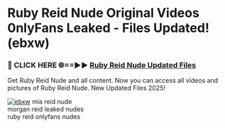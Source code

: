 # Ruby Reid Nude Original Videos 0nlyFans Leaked - Files Updated! (ebxw)

<h3>🔴 CLICK HERE 🌐==►► <a href="https://tinyurl.com/52m3yx9h" rel="nofollow">Ruby Reid Nude Updated Files</a></h3>

Get Ruby Reid Nude and all content. Now you can access all videos and pictures of Ruby Reid Nude. New Updated Files 2025!

[![ebxw](https://i.imgur.com/TnHtlc8.gif)](https://tinyurl.com/52m3yx9h)
mia reid nude<br>
morgan reid leaked nudes<br>
ruby reid onlyfans nudes